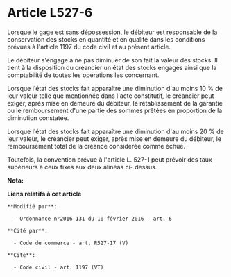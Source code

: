# Article L527-6

Lorsque le gage est sans dépossession, le débiteur est responsable de la conservation des stocks en quantité et en qualité
dans les conditions prévues à l'article 1197 du code civil et au présent article. 

Le débiteur s'engage à ne pas diminuer de son fait la valeur des stocks. Il tient à la disposition du créancier un état des
stocks engagés ainsi que la comptabilité de toutes les opérations les concernant. 

Lorsque l'état des stocks fait apparaître une diminution d'au moins 10 % de leur valeur telle que mentionnée dans l'acte
constitutif, le créancier peut exiger, après mise en demeure du débiteur, le rétablissement de la garantie ou le
remboursement d'une partie des sommes prêtées en proportion de la diminution constatée. 

Lorsque l'état des stocks fait apparaître une diminution d'au moins 20 % de leur valeur, le créancier peut exiger, après mise
en demeure du débiteur, le remboursement total de la créance considérée comme échue. 

Toutefois, la convention prévue à l'article L. 527-1 peut prévoir des taux supérieurs à ceux fixés aux deux alinéas ci-
dessus.

**Nota:**



**Liens relatifs à cet article**

	**Modifié par**:

	  - Ordonnance n°2016-131 du 10 février 2016 - art. 6

	**Cité par**:

	  - Code de commerce - art. R527-17 (V)

	**Cite**:

	  - Code civil - art. 1197 (VT)
